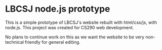 # LBCSJ node.js prototype

This is a simple prototype of LBCSJ's website rebuilt with html/css/js, with node.js. This project was created for CS290 web development.

No plans to continue work on this as we want the website to be very non-technical friendly for general editing.
